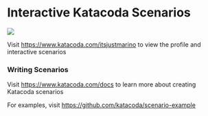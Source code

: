 # Interactive Katacoda Scenarios

[![](http://shields.katacoda.com/katacoda/itsjustmarino/count.svg)](https://www.katacoda.com/itsjustmarino "Get your profile on Katacoda.com")

Visit https://www.katacoda.com/itsjustmarino to view the profile and interactive scenarios

### Writing Scenarios
Visit https://www.katacoda.com/docs to learn more about creating Katacoda scenarios

For examples, visit https://github.com/katacoda/scenario-example
